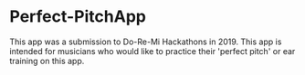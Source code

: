 # Perfect-PitchApp

This app was a submission to Do-Re-Mi Hackathons in 2019. This app is intended for musicians who would like to practice their 'perfect pitch' or ear training on this app.
